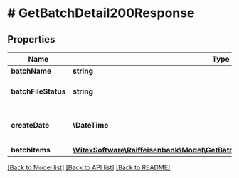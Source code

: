 # # GetBatchDetail200Response

## Properties

Name | Type | Description | Notes
------------ | ------------- | ------------- | -------------
**batchName** | **string** | Batch name | [optional]
**batchFileStatus** | **string** | Status of batch file import | [optional]
**createDate** | **\DateTime** | The date when the batch was created | [optional]
**batchItems** | [**\VitexSoftware\Raiffeisenbank\Model\GetBatchDetail200ResponseBatchItemsInner[]**](GetBatchDetail200ResponseBatchItemsInner.md) |  | [optional]

[[Back to Model list]](../../README.md#models) [[Back to API list]](../../README.md#endpoints) [[Back to README]](../../README.md)
